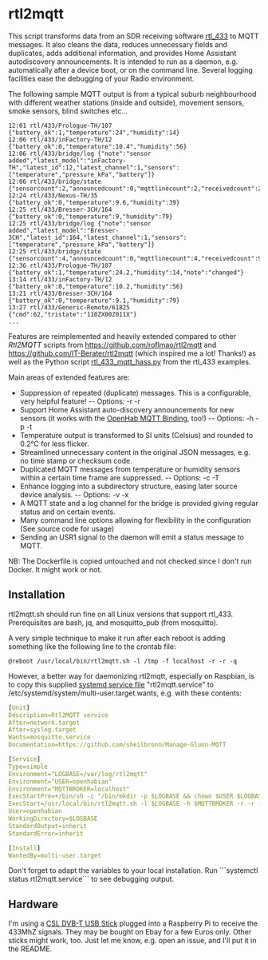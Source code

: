 # rtl2mqtt

This script transforms data from an SDR receiving software [rtl_433](https://github.com/merbanan/rtl_433) to MQTT messages.
It also cleans the data, reduces unnecessary fields and duplicates, adds additional information, and provides Home Assistant autodiscovery announcements. It is intended to run as a daemon, e.g. automatically after a device boot, or on the command line. Several logging facilities ease the debugging of your Radio environment.

The following sample MQTT output is from a typical suburb neighbourhood with different weather stations (inside and outside), movement sensors, smoke sensors, blind switches etc...

```log
12:01 rtl/433/Prologue-TH/107 {"battery_ok":1,"temperature":24","humidity":14}
12:06 rtl/433/inFactory-TH/12 {"battery_ok":0,"temperature":10.4","humidity":56}
12:06 rtl/433/bridge/log {"note":"sensor added","latest_model":"inFactory-TH","latest_id":12,"latest_channel":1,"sensors":["temperature","pressure_kPa","battery"]}
12:06 rtl/433/bridge/state {"sensorcount":2,"announcedcount":0,"mqttlinecount":2,"receivedcount":2,"readingscount":2}
12:24 rtl/433/Nexus-TH/35 {"battery_ok":0,"temperature":9.6,"humidity":39}
12:25 rtl/433/Bresser-3CH/164 {"battery_ok":0,"temperature":9,"humidity":79}
12:25 rtl/433/bridge/log {"note":"sensor added","latest_model":"Bresser-3CH","latest_id":164,"latest_channel":1,"sensors":["temperature","pressure_kPa","battery"]}
12:25 rtl/433/bridge/state {"sensorcount":4,"announcedcount":0,"mqttlinecount":4,"receivedcount":9,"readingscount":4}
12:36 rtl/433/Prologue-TH/107 {"battery_ok":1,"temperature":24.2,"humidity":14,"note":"changed"}
13:14 rtl/433/inFactory-TH/12 {"battery_ok":0,"temperature":10.2,"humidity":56}
13:21 rtl/433/Bresser-3CH/164 {"battery_ok":0,"temperature":9.1,"humidity":79}
13:27 rtl/433/Generic-Remote/61825 {"cmd":62,"tristate":"110ZX00Z011X"}
...
```

Features are reimplemented and heavily extended compared to other *Rtl2MQTT* scripts from https://github.com/roflmao/rtl2mqtt and https://github.com/IT-Berater/rtl2mqtt (which inspired me a lot! Thanks!) as well as the 
Python script [rtl_433_mqtt_hass.py](https://github.com/merbanan/rtl_433/blob/master/examples/rtl_433_mqtt_hass.py) from the rtl_433 examples.

Main areas of extended features are:

 * Suppression of repeated (duplicate) messages. This is a configurable, very helpful feature! -- Options: -r -r
 * Support Home Assistant auto-discovery announcements for new sensors (it works with the [OpenHab MQTT Binding](https://www.openhab.org/addons/bindings/mqtt.homeassistant), too!) -- Options: -h -p -t
 * Temperature output is transformed to SI units (Celsius) and rounded to 0.2°C for less flicker.
 * Streamlined unnecessary content in the original JSON messages, e.g. no time stamp or checksum code.
 * Duplicated MQTT messages from temperature or humidity sensors within a certain time frame are suppressed. -- Options: -c -T
 * Enhance logging into a subdirectory structure, easing later source device analysis. -- Options: -v -x
 * A MQTT state and a log channel for the bridge is provided giving regular status and on certain events.
 * Many command line options allowing for flexibility in the configuration (See source code for usage)
 * Sending an USR1 signal to the daemon will emit a status message to MQTT.

NB: The Dockerfile is copied untouched and not checked since I don't run Docker. It might work or not.

## Installation

rtl2mqtt.sh should run fine on all Linux versions that support rtl_433.
Prerequisites are bash, jq, and mosquitto_pub (from mosquitto).

A very simple technique to make it run after each reboot is adding something like the following line to the crontab file:

```crontab
@reboot /usr/local/bin/rtl2mqtt.sh -l /tmp -f localhost -r -r -q
```

However, a better way for daemonizing rtl2mqtt, especially on Raspbian, is to copy this supplied [systemd service file](https://www.raspberrypi.org/documentation/linux/usage/systemd.md) "rtl2mqtt.service" to /etc/systemd/system/multi-user.target.wants, e.g. with these contents:

```YAML
[Unit]
Description=Rtl2MQTT service
After=network.target
After=syslog.target
Wants=mosquitto.service
Documentation=https://github.com/sheilbronn/Manage-Gluon-MQTT

[Service]
Type=simple
Environment="LOGBASE=/var/log/rtl2mqtt"
Environment="USER=openhabian"
Environment="MQTTBROKER=localhost"
ExecStartPre=+/bin/sh -c "/bin/mkdir -p $LOGBASE && chown $USER $LOGBASE && logger $LOGBASE in place."
ExecStart=/usr/local/bin/rtl2mqtt.sh -l $LOGBASE -h $MQTTBROKER -r -r -q
User=openhabian
WorkingDirectory=$LOGBASE
StandardOutput=inherit
StandardError=inherit

[Install]
WantedBy=multi-user.target
```

Don't forget to adapt the variables to your local installation. Run ```systemctl status rtl2mqtt.service´´´ to see debugging output.

## Hardware

I'm using a [CSL DVB-T USB Stick](https://www.amazon.de/CSL-Realtek-Chip-Fernbedienung-Antenne-Windows/dp/B00CIQKFAO) plugged into a Raspberry Pi to receive the 433MhZ signals. They may be bought on Ebay for a few Euros only. Other sticks might work, too. Just let me know, e.g. open an issue,  and I'll put it in the README.
